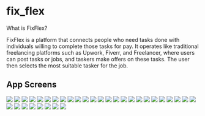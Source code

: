 # fix_flex


What is FixFlex?

FixFlex is a platform that connects people who need tasks done with individuals willing to complete those tasks for pay. It operates like traditional freelancing platforms such as Upwork, Fiverr, and Freelancer, where users can post tasks or jobs, and taskers make offers on these tasks. The user then selects the most suitable tasker for the job.

## App Screens 

![](assets/screenshots/Free_iPhone_12_Mockup_4.png)
![](assets/screenshots/Free_iPhone_12_Mockup_1.png)
![](assets/screenshots/Free_iPhone_12_Mockup_3.png)
![](assets/screenshots/Picsart_24-06-06_06-38-37-565-portrait.png)
![](assets/screenshots/Picsart_24-06-06_07-33-27-508-portrait.png)
![](assets/Picsart_24-06-06_07-34-22-447-portrait.png)
![](assets/screenshots/Picsart_24-06-06_07-35-41-832-portrait.png)
![](assets/screenshots/Picsart_24-06-06_07-36-35-869-portrait.png)
![](assets/screenshots/Picsart_24-06-06_07-37-16-126-portrait.png)
![](assets/screenshots/Picsart_24-06-06_07-37-55-771-portrait.png)
![](assets/screenshots/Picsart_24-06-06_07-38-35-731-portrait.png)
![](assets/screenshots/Picsart_24-06-06_07-39-14-088-portrait.png)
![](assets/screenshots/Picsart_24-06-06_08-22-06-542-portrait.png)
![](assets/screenshots/Picsart_24-06-06_08-22-52-522-portrait.png)
![](assets/Picsart_24-06-06_08-23-25-939-portrait.png)
![](assets/screenshots/Picsart_24-06-06_08-24-10-340-portrait.png)
![](assets/screenshots/Picsart_24-06-06_08-24-45-227-portrait.png)
![](assets/screenshots/Picsart_24-06-06_08-25-19-079-portrait.png)
![](assets/screenshots/Picsart_24-06-06_08-26-34-283-portrait.png)
![](assets/screenshots/Picsart_24-06-06_08-27-16-476-portrait.png)
![](assets/screenshots/Picsart_24-06-06_08-28-05-086-portrait.png)
![](assets/screenshots/Picsart_24-06-06_08-28-53-679-portrait.png)
![](assets/screenshots/Picsart_24-06-06_08-29-33-034-portrait.png)
![](assets/screenshots/Picsart_24-06-06_08-30-11-148-portrait.png)
![](assets/screenshots/Picsart_24-06-06_08-30-44-251-portrait.png)
![](assets/screenshots/Picsart_24-06-06_08-31-14-506-portrait.png)
![](assets/screenshots/Picsart_24-06-06_08-33-59-025-portrait.png)
![](assets/screenshots/Picsart_24-06-06_08-34-22-768-portrait.png)
![](assets/screenshots/Picsart_24-06-06_08-37-14-087-portrait.png)
![](assets/screenshots/Picsart_24-06-06_09-15-08-693-portrait.png)
![](assets/screenshots/Picsart_24-06-06_09-16-00-197-portrait.png)
![](assets/screenshots/Picsart_24-06-06_09-16-39-403-portrait.png)
![](assets/screenshots/Picsart_24-06-06_09-17-24-238-portrait.png)
